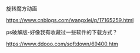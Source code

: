 旋转魔方动画

https://www.cnblogs.com/wangxlei/p/17165259.html



ps破解版-好像我有收藏过一些软件的下载方式？

https://www.ddooo.com/softdown/69400.htm